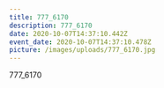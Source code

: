 ```yaml
---
title: 777_6170
description: 777_6170
date: 2020-10-07T14:37:10.442Z
event_date: 2020-10-07T14:37:10.478Z
picture: /images/uploads/777_6170.jpg
---
```

777_6170